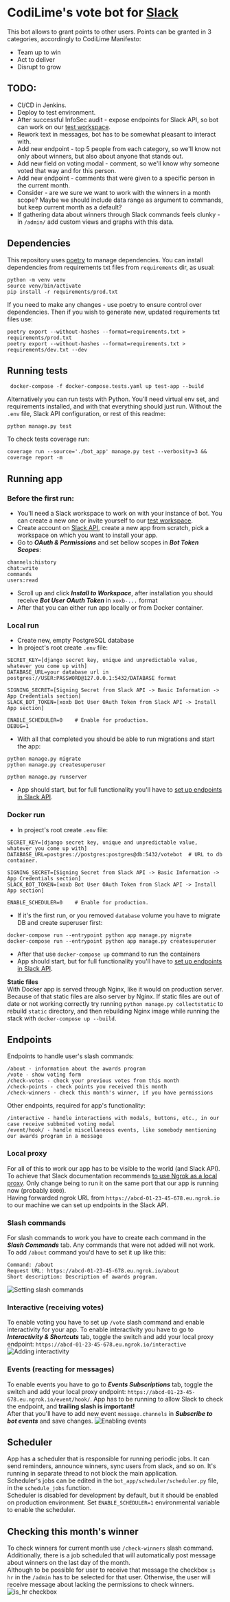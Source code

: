# CodiLime's vote bot for [Slack](https://slack.com)

This bot allows to grant points to other users. Points can be granted in 3 categories,
accordingly to CodiLime Manifesto:
- Team up to win
- Act to deliver
- Disrupt to grow

## TODO:
- CI/CD in Jenkins.
- Deploy to test environment.
- After successful InfoSec audit - expose endpoints for Slack API, so bot can work on our [test workspace](https://join.slack.com/t/programwyrniebot/shared_invite/zt-1ac7mt2iu-1VCqoLW6sHnave~Jur8AeQ).
- Rework text in messages, bot has to be somewhat pleasant to interact with.
- Add new endpoint - top 5 people from each category, so we'll know not only about winners, but also about anyone that stands out.
- Add new field on voting modal - comment, so we'll know why someone voted that way and for this person.
- Add new endpoint - comments that were given to a specific person in the current month.
- Consider - are we sure we want to work with the winners in a month scope? Maybe we should include data range as argument to commands, but keep current month as a default?
- If gathering data about winners through Slack commands feels clunky - in `/admin/` add custom views and graphs with this data.

## Dependencies
This repository uses [poetry](https://github.com/python-poetry/poetry) to manage dependencies.
You can install dependencies from requirements txt files from `requirements` dir, as usual:
```shell
python -m venv venv
source venv/bin/activate
pip install -r requirements/prod.txt
```
If you need to make any changes - use poetry to ensure control over dependencies. 
Then if you wish to generate new, updated requirements txt files use:
```shell
poetry export --without-hashes --format=requirements.txt > requirements/prod.txt
poetry export --without-hashes --format=requirements.txt > requirements/dev.txt --dev
```

## Running tests
```shell
 docker-compose -f docker-compose.tests.yaml up test-app --build
```
Alternatively you can run tests with Python. You'll need virtual env set, and requirements installed, and with that
everything should just run. Without the `.env` file, Slack API configuration, or rest of this readme:
```shell
python manage.py test
```
To check tests coverage run:
```shell
coverage run --source='./bot_app' manage.py test --verbosity=3 && coverage report -m
```

## Running app
### Before the first run:
- You'll need a Slack workspace to work on with your instance of bot. You can create a new one or invite yourself to our [test workspace](https://join.slack.com/t/programwyrniebot/shared_invite/zt-1ac7mt2iu-1VCqoLW6sHnave~Jur8AeQ).
- Create account on [Slack API](https://api.slack.com/), create a new app from scratch, pick a workspace on which you want to install your app.
- Go to ***OAuth & Permissions*** and set bellow scopes in ***Bot Token Scopes***:
```
channels:history
chat:write
commands
users:read
```
- Scroll up and click ***Install to Workspace***, after installation you should receive ***Bot User OAuth Token*** in `xoxb-...` format
- After that you can either run app locally or from Docker container.

### Local run
- Create new, empty PostgreSQL database
- In project's root create `.env` file:
```
SECRET_KEY=[django secret key, unique and unpredictable value, whatever you come up with]
DATABASE_URL=your database url in postgres://USER:PASSWORD@127.0.0.1:5432/DATABASE format

SIGNING_SECRET=[Signing Secret from Slack API -> Basic Information -> App Credentials section]
SLACK_BOT_TOKEN=[xoxb Bot User OAuth Token from Slack API -> Install App section]

ENABLE_SCHEDULER=0    # Enable for production.
DEBUG=1
```
- With all that completed you should be able to run migrations and start the app:
```shell
python manage.py migrate
python manage.py createsuperuser

python manage.py runserver
```
- App should start, but for full functionality you'll have to [set up endpoints in Slack API](#endpoints).

### Docker run
- In project's root create `.env` file:
```
SECRET_KEY=[django secret key, unique and unpredictable value, whatever you come up with]
DATABASE_URL=postgres://postgres:postgres@db:5432/votebot  # URL to db container.

SIGNING_SECRET=[Signing Secret from Slack API -> Basic Information -> App Credentials section]
SLACK_BOT_TOKEN=[xoxb Bot User OAuth Token from Slack API -> Install App section]

ENABLE_SCHEDULER=0    # Enable for production.
```
- If it's the first run, or you removed `database` volume you have to migrate DB and create superuser first:
```shell
docker-compose run --entrypoint python app manage.py migrate
docker-compose run --entrypoint python app manage.py createsuperuser
```
- After that use `docker-compose up` command to run the containers
- App should start, but for full functionality you'll have to [set up endpoints in Slack API](#endpoints).

**Static files**   
With Docker app is served through Nginx, like it would on production server. Because of that static files are also
server by Nginx. If static files are out of date or not working correctly try running `python manage.py collectstatic`
to rebuild `static` directory, and then rebuilding Nginx image while running the stack with `docker-compose up --build`.

## Endpoints
Endpoints to handle user's slash commands:
``` 
/about - information about the awards program
/vote - show voting form
/check-votes - check your previous votes from this month 
/check-points - check points you received this month
/check-winners - check this month's winner, if you have permissions
```
Other endpoints, required for app's functionality:
```
/interactive - handle interactions with modals, buttons, etc., in our case receive subbmited voting modal
/event/hook/ - handle miscellaneous events, like somebody mentioning our awards program in a message
```
### Local proxy
For all of this to work our app has to be visible to the world (and Slack API). To achieve that Slack documentation recommends 
[to use Ngrok as a local proxy](https://api.slack.com/start/building/bolt-python#ngrok).
Only change being to run it on the same port that our app is running now (probably `8000`).   
Having forwarded ngrok URL from `https://abcd-01-23-45-678.eu.ngrok.io` to our machine we can set up endpoints in the Slack API.

### Slash commands
For slash commands to work you have to create each command in the ***Slash Commands*** tab. 
Any commands that were not added will not work. To add `/about` command you'd have to set it up like this:
```
Command: /about
Request URL: https://abcd-01-23-45-678.eu.ngrok.io/about
Short description: Description of awards program.
```
![Setting slash commands](readme/slash_commands.png)

### Interactive (receiving votes)
To enable voting you have to set up `/vote` slash command and enable interactivity for your app.
To enable interactivity you have to go to ***Interactivity & Shortcuts*** tab, toggle the switch
and add your local proxy endpoint: `https://abcd-01-23-45-678.eu.ngrok.io/interactive`
![Adding interactivity](readme/interactive.png)

### Events (reacting for messages)
To enable events you have to go to ***Events Subscriptions*** tab, toggle the switch
and add your local proxy endpoint: `https://abcd-01-23-45-678.eu.ngrok.io/event/hook/`. 
App has to be running to allow Slack to check the endpoint, and **trailing slash is important!**  
After that you'll have to add new event `message.channels` in ***Subscribe to bot events*** and save changes.
![Enabling events](readme/events.png)

## Scheduler
App has a scheduler that is responsible for running periodic jobs. It can send reminders, announce winners, sync users
from slack, and so on. It's running in separate thread to not block the main application.    
Scheduler's jobs can be edited in the `bot_app/scheduler/scheduler.py` file, in the `schedule_jobs` function.   
Scheduler is disabled for development by default, but it should be enabled on production environment. 
Set `ENABLE_SCHEDULER=1` environmental variable to enable the scheduler.

## Checking this month's winner
To check winners for current month use `/check-winners` slash command. Additionally, there is a job scheduled
that will automatically post message about winners on the last day of the month.  
Although to be possible for user to receive that message the checkbox `is hr` in the `/admin` has to be selected 
for that user. Otherwise, the user will receive message about lacking the permissions to check winners.   
![is_hr checkbox](readme/is_hr.png)

